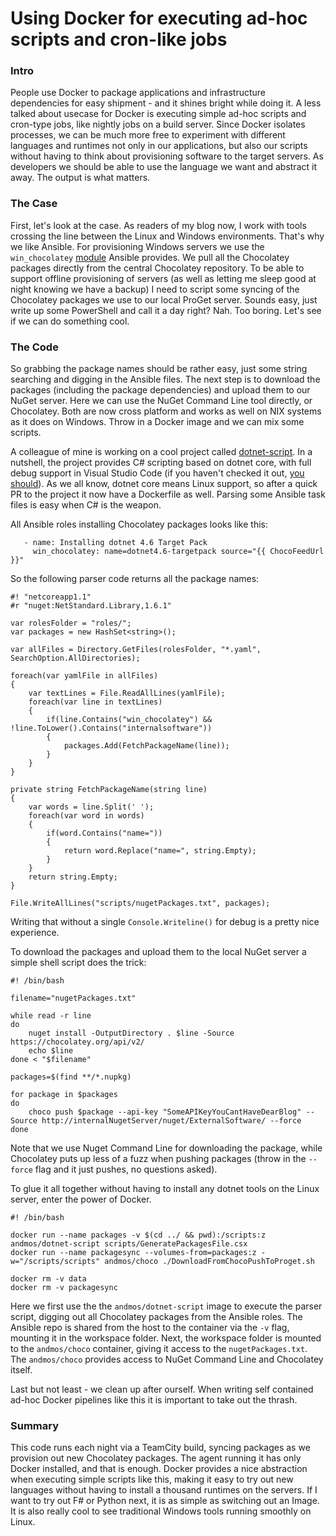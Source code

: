 Using Docker for executing ad-hoc scripts and cron-like jobs
===

### Intro

People use Docker to package applications and infrastructure dependencies for easy shipment - and it shines bright while doing it.
A less talked about usecase for Docker is executing simple ad-hoc scripts and cron-type jobs, like nightly jobs on a build
server. Since Docker isolates processes, we can be much more free to experiment with different languages and runtimes not only in
our applications, but also our scripts without having to think about provisioning software to the target servers. As developers we should be able to use the language we want and abstract it away. The output is what matters.


### The Case

First, let's look at the case. As readers of my blog now, I work with tools crossing the line between the Linux and Windows
environments. That's why we like Ansible. For provisioning Windows servers we use the `win_chocolatey` [module](http://docs.ansible.com/ansible/latest/win_chocolatey_module.html) Ansible provides.
We pull all the Chocolatey packages directly from the central Chocolatey repository. To be able to support offline provisioning of servers (as well as letting me sleep good at night knowing we have a backup) I need to script some syncing of the Chocolatey packages we use to our
local ProGet server. Sounds easy, just write up some PowerShell and call it a day right?
Nah. Too boring. Let's see if we can do something cool.


### The Code

So grabbing the package names should be rather easy, just some string searching and digging in the Ansible files.
The next step is to download the packages (including the package dependencies) and
upload them to our NuGet server. Here we can use the NuGet Command Line tool directly, or Chocolatey. Both are now cross platform
and works as well on NIX systems as it does on Windows. Throw in a Docker image and we can mix some scripts.

A colleague of mine is working on a cool project called  [dotnet-script](https://github.com/filipw/dotnet-script). In a nutshell, the project provides C# scripting based on
dotnet core, with full debug support in Visual Studio Code (if you haven't checked it out, [you should](https://www.strathweb.com/2017/11/c-script-runner-for-net-core-2-0/)). As we all know, dotnet core
means Linux support, so after a quick PR to the project it now have a Dockerfile as well. Parsing some Ansible task files is easy
when C# is the weapon.

All Ansible roles installing Chocolatey packages looks like this:

```
   - name: Installing dotnet 4.6 Target Pack
     win_chocolatey: name=dotnet4.6-targetpack source="{{ ChocoFeedUrl }}"
```
So the following parser code returns all the package names:

```
#! "netcoreapp1.1"
#r "nuget:NetStandard.Library,1.6.1"

var rolesFolder = "roles/";
var packages = new HashSet<string>();

var allFiles = Directory.GetFiles(rolesFolder, "*.yaml", SearchOption.AllDirectories);

foreach(var yamlFile in allFiles)
{
    var textLines = File.ReadAllLines(yamlFile);
    foreach(var line in textLines)
    {
        if(line.Contains("win_chocolatey") && !line.ToLower().Contains("internalsoftware"))
        {
            packages.Add(FetchPackageName(line));
        }
    }
}

private string FetchPackageName(string line)
{
    var words = line.Split(' ');
    foreach(var word in words)
    {
        if(word.Contains("name="))
        {
            return word.Replace("name=", string.Empty);
        }
    }
    return string.Empty;
}

File.WriteAllLines("scripts/nugetPackages.txt", packages);
```
Writing that without a single `Console.Writeline()` for debug is a pretty nice experience.

To download the packages and upload them to the local NuGet server a simple shell script does the trick:

```
#! /bin/bash

filename="nugetPackages.txt"

while read -r line
do
    nuget install -OutputDirectory . $line -Source https://chocolatey.org/api/v2/
    echo $line
done < "$filename"

packages=$(find **/*.nupkg)

for package in $packages
do
    choco push $package --api-key "SomeAPIKeyYouCantHaveDearBlog" --Source http://internalNugetServer/nuget/ExternalSoftware/ --force
done
```

Note that we use Nuget Command Line for downloading the package, while Chocolatey puts up less of a fuzz when pushing packages (throw in the `--force` flag and it just pushes, no questions asked).

To glue it all together without having to install any dotnet tools on the Linux server, enter the power of Docker.

```
#! /bin/bash

docker run --name packages -v $(cd ../ && pwd):/scripts:z andmos/dotnet-script scripts/GeneratePackagesFile.csx
docker run --name packagesync --volumes-from=packages:z -w="/scripts/scripts" andmos/choco ./DownloadFromChocoPushToProget.sh

docker rm -v data
docker rm -v packagesync
```

Here we first use the the `andmos/dotnet-script` image to execute the parser script, digging out all Chocolatey packages from the Ansible roles. The Ansible repo is shared from the host to the container via the `-v` flag, mounting it in the workspace folder. Next, the workspace folder is mounted to the `andmos/choco` container, giving it access to the `nugetPackages.txt`. The `andmos/choco` provides access to NuGet Command Line and Chocolatey itself.

Last but not least - we clean up after ourself. When writing self contained ad-hoc Docker pipelines like this it is important to take out the thrash.

### Summary

This code runs each night via a TeamCity build, syncing packages as we provision out new Chocolatey packages. The agent running it has only Docker installed, and that is enough. Docker provides a nice abstraction when executing simple scripts like this, making it easy to try out new languages without having to install a thousand runtimes on the servers. If I want to try out F# or Python next, it is as simple as switching out an Image. It is also really cool to see traditional Windows tools running smoothly on Linux.
